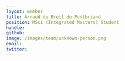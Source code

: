 ```yaml
---
layout: member
title: Arnaud du Breil de Pontbriand
position: MSci (Integrated Masters) Student 
handle: 
github: 
image: /images/team/unknown-person.png
email: 
twitter: 
---
```

